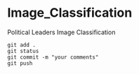 # Image_Classification
Political Leaders Image Classification

```
git add .
git status
git commit -m "your comments"
git push
```
